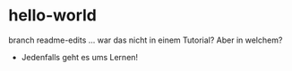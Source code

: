 # hello-world
branch readme-edits ... war das nicht in einem Tutorial? Aber in welchem?

- Jedenfalls geht es ums Lernen!
